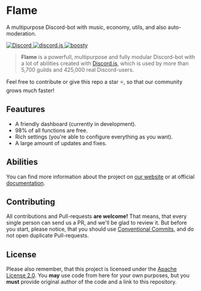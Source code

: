 # Flame
A multipurpose Discord-bot with music, economy, utils, and also auto-moderation.

<p>
  <a href="https://discord.gg/7FUJPRCsw8">
    <img src="https://img.shields.io/discord/785088147721027585.svg?logo=discord&colorB=7289DA" alt="Discord">
  </a>

  <a href="https://github.com/discordjs/discord.js">
    <img src="https://img.shields.io/badge/discord.js-master-blue.svg?logo=npm" alt="discord.js">
  </a>
  
  <a href="https://boosty.to/flame_official">
    <img src="https://img.shields.io/badge/boosty-donate-orange.svg" alt="boosty">
  </a>
</p>

> **Flame** is a powerfull, multipurpose and fully modular Discord-bot with a lot of abilities created with [Discord.js](https://github.com/discordjs/discord.js), which is used by more than 5,700 guilds and 425,000 real Discord-users.

Feel free to contribute or give this repo a star ⭐, so that our community grows much faster!

## Feautures
- A friendly dashboard (currently in development).
- 98% of all functions are free.
- Rich settings (you're able to configure everything as you want).
- A large amount of updates and fixes.

## Abilities
You can find more information about the project on [our website](https://flamebot.ru) or at official [documentation](https://docs.flamebot.ru).

## Contributing
All contributions and Pull-requests **are welcome!** That means, that every single person can send us a PR, and we'll be glad to review it.
But before you start, please notice, that you should use [Conventional Commits](https://conventionalcommits.org), and do not open duplicate Pull-requests.

## License
Please also remember, that this project is licensed under the [Apache License 2.0](https://github.com/Flame-Developers/Flame/blob/main/LICENSE.md). You **may** use code from here for your own purposes, but you **must** provide original author of the code and a link to this repository.
